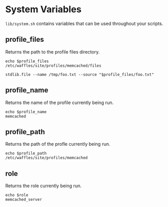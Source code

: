 # System Variables

`lib/system.sh` contains variables that can be used throughout your scripts.

## profile_files

Returns the path to the profile files directory.

```shell
echo $profile_files
/etc/waffles/site/profiles/memcached/files

stdlib.file --name /tmp/foo.txt --source "$profile_files/foo.txt"
```

## profile_name

Returns the name of the profile currently being run.

```shell
echo $profile_name
memcached
```

## profile_path

Returns the path of the profle currently being run.

```shell
echo $profile_path
/etc/waffles/site/profiles/memcached
```

## role

Returns the role currently being run.

```shell
echo $role
memcached_server
```
